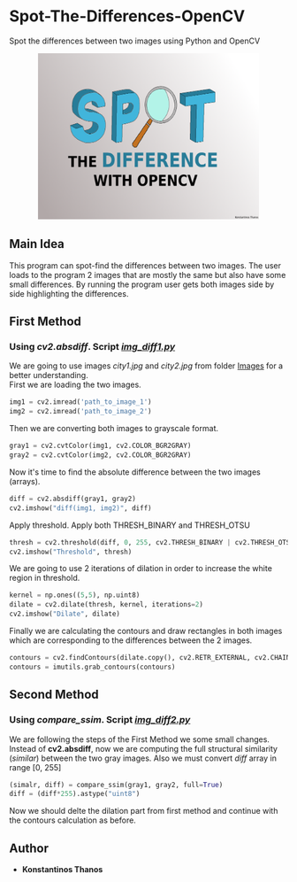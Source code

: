 # Spot-The-Differences-OpenCV
Spot the differences between two images using Python and OpenCV
<p align="center">
<img width="400" height="300" src="Images/spot_logo.png ">
</p>

## Main Idea
This program can spot-find the differences between two images. The user loads to the program 2 images that are mostly the same but also have some small differences. By running the program user gets both images side by side highlighting the differences.
 
## First Method
### Using *cv2.absdiff*. Script [*img_diff1.py*](https://github.com/kostasthanos/Spot-The-Differences-OpenCV/blob/main/img_diff1.py)
We are going to use images *city1.jpg* and *city2.jpg* from folder [Images](https://github.com/kostasthanos/Spot-The-Differences-OpenCV/tree/main/Images) for a better understanding.  
First we are loading the two images.
```python
img1 = cv2.imread('path_to_image_1')
img2 = cv2.imread('path_to_image_2')
```
Then we are converting both images to grayscale format.
```python
gray1 = cv2.cvtColor(img1, cv2.COLOR_BGR2GRAY)
gray2 = cv2.cvtColor(img2, cv2.COLOR_BGR2GRAY)
```
Now it's time to find the absolute difference between the two images (arrays).
```python
diff = cv2.absdiff(gray1, gray2)
cv2.imshow("diff(img1, img2)", diff)
```
Apply threshold. Apply both THRESH_BINARY and THRESH_OTSU
```python
thresh = cv2.threshold(diff, 0, 255, cv2.THRESH_BINARY | cv2.THRESH_OTSU)[1]
cv2.imshow("Threshold", thresh)
```
We are going to use 2 iterations of dilation in order to increase the white region in threshold.
```python
kernel = np.ones((5,5), np.uint8) 
dilate = cv2.dilate(thresh, kernel, iterations=2) 
cv2.imshow("Dilate", dilate)
```
Finally we are calculating the contours and draw rectangles in both images which are corresponding to the differences between the 2 images.
```python
contours = cv2.findContours(dilate.copy(), cv2.RETR_EXTERNAL, cv2.CHAIN_APPROX_SIMPLE)
contours = imutils.grab_contours(contours)
```

## Second Method
### Using *compare_ssim*. Script [*img_diff2.py*](https://github.com/kostasthanos/Spot-The-Differences-OpenCV/blob/main/img_diff2.py)
We are following the steps of the First Method we some small changes. Instead of **cv2.absdiff**, now we are computing the full structural similarity (*similar*) between the two gray images. Also we must convert *diff* array in range [0, 255]
```python
(simalr, diff) = compare_ssim(gray1, gray2, full=True)
diff = (diff*255).astype("uint8")
```
Now we should delte the dilation part from first method and continue with the contours calculation as before.


## Author
* **Konstantinos Thanos**
